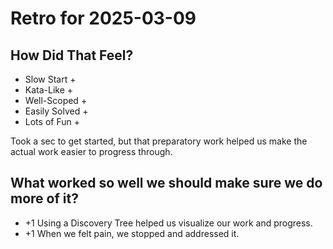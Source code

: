 # Retro for 2025-03-09

## How Did That Feel?

- Slow Start +
- Kata-Like +
- Well-Scoped +
- Easily Solved +
- Lots of Fun +

Took a sec to get started, but that preparatory work helped us make the actual work easier to progress through.

## What worked so well we should make sure we do more of it?

- +1 Using a Discovery Tree helped us visualize our work and progress.
- +1 When we felt pain, we stopped and addressed it.


